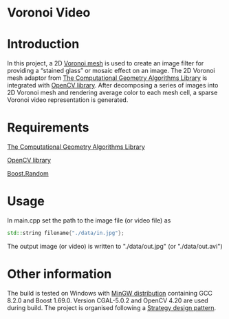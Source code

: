# Voronoi Video

# Introduction

In this project, a 2D [Voronoi mesh](https://en.wikipedia.org/wiki/Voronoi_diagram) is used to create an image filter for providing a “stained glass” or mosaic effect on an image. The 2D Voronoi mesh adaptor from [The Computational Geometry Algorithms Library](https://doc.cgal.org/latest/Voronoi_diagram_2/index.html#Chapter_2D_Voronoi_Diagram_Adaptor) is integrated with [OpenCV library](https://docs.opencv.org/master/). After decomposing a series of images into 2D Voronoi mesh and rendering average color to each mesh cell, a sparse Voronoi video representation is generated.

# Requirements

[The Computational Geometry Algorithms Library](https://doc.cgal.org/latest/Voronoi_diagram_2/index.html#Chapter_2D_Voronoi_Diagram_Adaptor)

[OpenCV library](https://docs.opencv.org/master/)

[Boost.Random](https://www.boost.org/doc/libs/1_72_0/doc/html/boost_random.html)

# Usage

In main.cpp set the path to the image file (or video file) as

```c++
std::string filename{"./data/in.jpg"};
```

The output image (or video) is written to "./data/out.jpg" (or "./data/out.avi")
    
# Other information

The build is tested on Windows with [MinGW distribution](https://nuwen.net/mingw.html) containing GCC 8.2.0 and Boost 1.69.0. Version CGAL-5.0.2 and OpenCV 4.20 are used during build. The project is organised following a [Strategy design pattern](https://en.wikipedia.org/wiki/Strategy_pattern).







